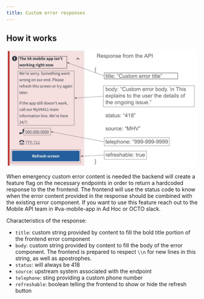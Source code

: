 ```yaml
---
title: Custom error responses
---
```


## How it works

![API response diagram for custom API error messages](../../../static/img/backend/CustomError.png)

When emergency custom error content is needed the backend will create a feature flag on the necessary endpoints in order to return a hardcoded response to the the frontend. The frontend will use the status code to know when the error content provided in the response should be combined with the existing error component. If you want to use this feature reach out to the Mobile API team in #va-mobile-app in Ad Hoc or OCTO slack.

Characteristics of the response:

- `title`: custom string provided by content to fill the bold title portion of the frontend error component
- `body`: custom string provided by content to fill the body of the error component. The frontend is prepared to respect `\\n` for new lines in this string, as well as apostrophes.
- `status`: will always be 418
- `source`: upstream system associated with the endpoint
- `telephone`: sting providing a custom phone number 
- `refreshable`: boolean telling the frontend to show or hide the refresh button
